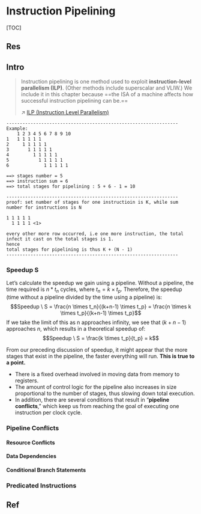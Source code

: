 # Instruction Pipelining

[TOC]



## Res



## Intro
> Instruction pipelining is one method used to exploit **instruction-level parallelism (ILP)**. (Other methods include superscalar and VLIW.) We include it in this chapter because ==the ISA of a machine affects how successful instruction pipelining can be.==
> 
> ↗ [ILP (Instruction Level Parallelism)](ILP%20(Instruction%20Level%20Parallelism).md)

```shell
----------------------------------------------------------------
Example: 
	1 2 3 4 5 6 7 8 9 10
1	1 1 1 1 1 
2	  1 1 1 1 1 
3       1 1 1 1 1 
4	      1 1 1 1 1 
5	        1 1 1 1 1 
6	       	  1 1 1 1 1 

==> stages number = 5
==> instruction sum = 6
==> total stages for pipelining : 5 + 6 - 1 = 10

----------------------------------------------------------------
proof: set number of stages for one instructioin is K, while sum number for instructions is N

1 1 1 1 1 
  1 1 1 1 <1> 

every other more row occurred, i.e one more instruction, the total infect it cast on the total stages is 1.
hence 
total stages for pipelining is thus K + (N - 1)
----------------------------------------------------------------
```


### Speedup S
Let’s calculate the speedup we gain using a pipeline. Without a pipeline, the time required is $n * t_n$ cycles, where $t_n = k × t_p$. Therefore, the speedup (time without a pipeline divided by the time using a pipeline) is:
$$Speedup \ S = \frac{n \times t_n}{(k+n-1) \times t_p} = \frac{n \times k \times t_p}{(k+n-1) \times t_p}$$
If we take the limit of this as n approaches infinity, we see that $(k + n − 1)$ approaches $n$, which results in a theoretical speedup of:
$$Speedup \ S = \frac{k \times t_p}{t_p} = k$$

From our preceding discussion of speedup, it might appear that the more stages that exist in the pipeline, the faster everything will run. **This is true to a point.** 
- There is a fixed overhead involved in moving data from memory to registers. 
- The amount of control logic for the pipeline also increases in size proportional to the number of stages, thus slowing down total execution. 
- In addition, there are several conditions that result in “**pipeline conflicts**,” which keep us from reaching the goal of executing one instruction per clock cycle.


### Pipeline Conflicts
#### Resource Conflicts  

#### Data Dependencies 


#### Conditional Branch Statements


### Predicated Instructions



## Ref
[👍【计算机体系结构-04】流水线：基础与中级概念 (Pipelinling: Basic and Intermediate Concepts) | CSDN]: https://imaginemiracle.blog.csdn.net/article/details/128848711
[👍【计算机体系结构-05】流水线冒险 (Pipeline Hazards)——控制冒险 (Control Hazards) | CSDN]: https://imaginemiracle.blog.csdn.net/article/details/129435614
